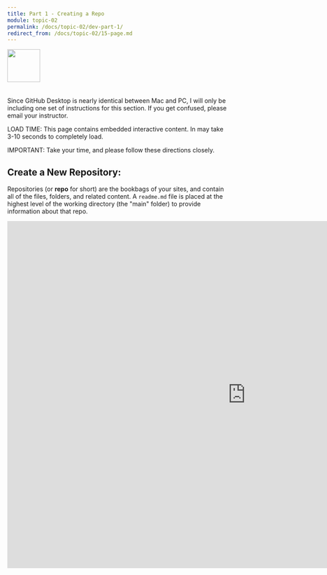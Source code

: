 ```yaml
---
title: Part 1 - Creating a Repo
module: topic-02
permalink: /docs/topic-02/dev-part-1/
redirect_from: /docs/topic-02/15-page.md
---
```


<img src="./../../../img/arrow-divider.svg" style="width: 75px; border: none; margin: 0px 0 20px 0" />

Since GitHub Desktop is nearly identical between Mac and PC, I will only be including one set of instructions for this section. If you get confused, please email your instructor.

<span class="label label-warning">LOAD TIME:</span> This page contains embedded interactive content. In may take 3-10 seconds to completely load.

<span class="label label-danger">IMPORTANT:</span> Take your time, and please follow these directions closely.

## Create a New Repository:

Repositories (or **repo** for short) are the bookbags of your sites, and contain all of the files, folders, and related content. A `readme.md` file is placed at the highest level of the working directory (the "main" folder) to provide information about that repo.

<iframe src="https://h5p.org/h5p/embed/176947" width="1090" height="794" frameborder="0" allowfullscreen="allowfullscreen"></iframe><script src="https://h5p.org/sites/all/modules/h5p/library/js/h5p-resizer.js" charset="UTF-8"></script>
